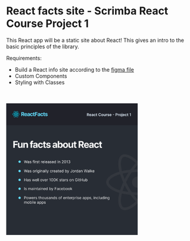# React facts site - Scrimba React Course Project 1
This React app will be a static site about React! This gives  an intro to the basic principles of the library.

Requirements:
- Build a React info site according to the <a href="https://www.figma.com/file/xA1rJVQOorqMW6xjGdBLcI/ReactFacts?node-id=0%3A1">figma file</a>
- Custom Components
- Styling with Classes
<br>
<br>
<img src="assets/images/project-thumbnail.png" width="70%"/>
